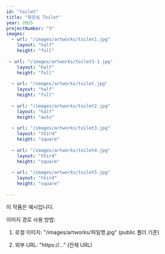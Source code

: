 ```yaml
---
id: "toilet"
title: "화장실 Toilet"
year: 2025
projectNumber: "3"
images:
  - url: "/images/artworks/toilet1.jpg"
    layout: "half"
    height: "full"
    
 - url: "/images/artworks/toilet1-1.jpg"
    layout: "half"
    height: "full"
   
  - url: "/images/artworks/toilet.jpg"
    layout: "half"
    height: "full"
    
  - url: "/images/artworks/toilet2.jpg"
    layout: "half"
    height: "auto"
    
  - url: "/images/artworks/toilet3.jpg"
    layout: "third"
    height: "square"
    
  - url: "/images/artworks/toilet4.jpg"
    layout: "third"
    height: "square"
    
  - url: "/images/artworks/toilet5.jpg"
    layout: "third"
    height: "square"
    
---
```


이 작품은 예시입니다.

이미지 경로 사용 방법:

1. 로컬 이미지: "/images/artworks/파일명.jpg" (public 폴더 기준)

2. 외부 URL: "https://..." (전체 URL)
